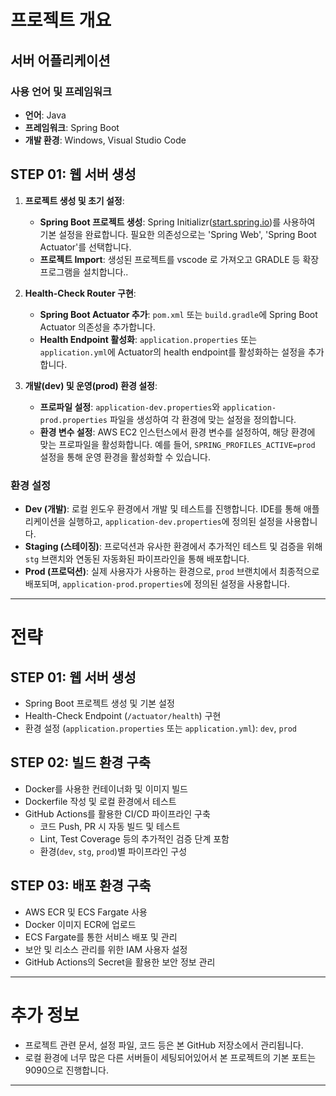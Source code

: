 # 프로젝트 개요

## 서버 어플리케이션

### 사용 언어 및 프레임워크
- **언어**: Java
- **프레임워크**: Spring Boot
- **개발 환경**: Windows, Visual Studio Code

## STEP 01: 웹 서버 생성

1. **프로젝트 생성 및 초기 설정**:
   - **Spring Boot 프로젝트 생성**: Spring Initializr([start.spring.io](https://start.spring.io/))를 사용하여 기본 설정을 완료합니다. 필요한 의존성으로는 'Spring Web', 'Spring Boot Actuator'를 선택합니다.
   - **프로젝트 Import**: 생성된 프로젝트를 vscode 로 가져오고 GRADLE 등 확장프로그램을 설치합니다..

2. **Health-Check Router 구현**:
   - **Spring Boot Actuator 추가**: `pom.xml` 또는 `build.gradle`에 Spring Boot Actuator 의존성을 추가합니다.
   - **Health Endpoint 활성화**: `application.properties` 또는 `application.yml`에 Actuator의 health endpoint를 활성화하는 설정을 추가합니다.

3. **개발(dev) 및 운영(prod) 환경 설정**:
   - **프로파일 설정**: `application-dev.properties`와 `application-prod.properties` 파일을 생성하여 각 환경에 맞는 설정을 정의합니다.
   - **환경 변수 설정**: AWS EC2 인스턴스에서 환경 변수를 설정하여, 해당 환경에 맞는 프로파일을 활성화합니다. 예를 들어, `SPRING_PROFILES_ACTIVE=prod` 설정을 통해 운영 환경을 활성화할 수 있습니다.

### 환경 설정
- **Dev (개발)**: 로컬 윈도우 환경에서 개발 및 테스트를 진행합니다. IDE를 통해 애플리케이션을 실행하고, `application-dev.properties`에 정의된 설정을 사용합니다.
- **Staging (스테이징)**: 프로덕션과 유사한 환경에서 추가적인 테스트 및 검증을 위해 `stg` 브랜치와 연동된 자동화된 파이프라인을 통해 배포합니다.
- **Prod (프로덕션)**: 실제 사용자가 사용하는 환경으로, `prod` 브랜치에서 최종적으로 배포되며, `application-prod.properties`에 정의된 설정을 사용합니다.

---


# 전략

## STEP 01: 웹 서버 생성
- Spring Boot 프로젝트 생성 및 기본 설정
- Health-Check Endpoint (`/actuator/health`) 구현
- 환경 설정 (`application.properties` 또는 `application.yml`): `dev`, `prod`

## STEP 02: 빌드 환경 구축
- Docker를 사용한 컨테이너화 및 이미지 빌드
- Dockerfile 작성 및 로컬 환경에서 테스트
- GitHub Actions를 활용한 CI/CD 파이프라인 구축
  - 코드 Push, PR 시 자동 빌드 및 테스트
  - Lint, Test Coverage 등의 추가적인 검증 단계 포함
  - 환경(`dev`, `stg`, `prod`)별 파이프라인 구성

## STEP 03: 배포 환경 구축
- AWS ECR 및 ECS Fargate 사용
- Docker 이미지 ECR에 업로드
- ECS Fargate를 통한 서비스 배포 및 관리
- 보안 및 리소스 관리를 위한 IAM 사용자 설정
- GitHub Actions의 Secret을 활용한 보안 정보 관리

---

# 추가 정보
- 프로젝트 관련 문서, 설정 파일, 코드 등은 본 GitHub 저장소에서 관리됩니다.
- 로컬 환경에 너무 많은 다른 서버들이 세팅되어있어서 본 프로젝트의 기본 포트는 9090으로 진행합니다.

---
